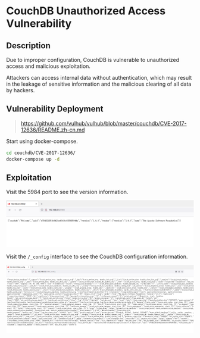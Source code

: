 # CouchDB Unauthorized Access Vulnerability

## Description

Due to improper configuration, CouchDB is vulnerable to unauthorized access and malicious exploitation.

Attackers can access internal data without authentication, which may result in the leakage of sensitive information and the malicious clearing of all data by hackers.

## Vulnerability Deployment

> https://github.com/vulhub/vulhub/blob/master/couchdb/CVE-2017-12636/README.zh-cn.md

Start using docker-compose.

```bash
cd couchdb/CVE-2017-12636/
docker-compose up -d
```



## Exploitation

Visit the 5984 port to see the version information.

![image-20220519200512720](../../.gitbook/assets/image-20220519200512720.png)

Visit the `/_config` interface to see the CouchDB configuration information.

![image-20220519200626134](../../.gitbook/assets/image-20220519200626134.png)

